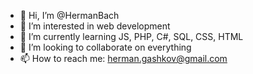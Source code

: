 - 👋 Hi, I’m @HermanBach
- 👀 I’m interested in web development
- 🌱 I’m currently learning JS, PHP, C#, SQL, CSS, HTML
- 💞️ I’m looking to collaborate on everything
- 📫 How to reach me: herman.gashkov@gmail.com
